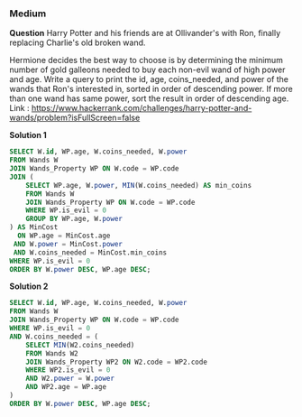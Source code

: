 ### Medium
**Question** 
Harry Potter and his friends are at Ollivander's with Ron, finally replacing Charlie's old broken wand.

Hermione decides the best way to choose is by determining the minimum number of gold galleons needed to buy each non-evil wand of high power and age. Write a query to print the id, age, coins_needed, and power of the wands that Ron's interested in, sorted in order of descending power. If more than one wand has same power, sort the result in order of descending age.
Link : https://www.hackerrank.com/challenges/harry-potter-and-wands/problem?isFullScreen=false

**Solution 1**
```sql
SELECT W.id, WP.age, W.coins_needed, W.power
FROM Wands W
JOIN Wands_Property WP ON W.code = WP.code
JOIN (
    SELECT WP.age, W.power, MIN(W.coins_needed) AS min_coins
    FROM Wands W
    JOIN Wands_Property WP ON W.code = WP.code
    WHERE WP.is_evil = 0
    GROUP BY WP.age, W.power
) AS MinCost
  ON WP.age = MinCost.age
 AND W.power = MinCost.power
 AND W.coins_needed = MinCost.min_coins
WHERE WP.is_evil = 0
ORDER BY W.power DESC, WP.age DESC;
```

**Solution 2**
```sql
SELECT W.id, WP.age, W.coins_needed, W.power
FROM Wands W
JOIN Wands_Property WP ON W.code = WP.code
WHERE WP.is_evil = 0
AND W.coins_needed = (
    SELECT MIN(W2.coins_needed)
    FROM Wands W2
    JOIN Wands_Property WP2 ON W2.code = WP2.code
    WHERE WP2.is_evil = 0
    AND W2.power = W.power
    AND WP2.age = WP.age
)
ORDER BY W.power DESC, WP.age DESC;
```
